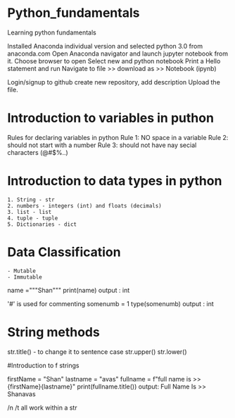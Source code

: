 # Python_fundamentals
Learning python fundamentals

Installed Anaconda individual version and selected python 3.0 from anaconda.com
Open Anaconda navigator and launch jupyter notebook from it.
Choose browser to open
Select new and python notebook
Print a Hello statement and run
Navigate to file >> download as >> Notebook (ipynb)

Login/signup to github
create new repository, add description
Upload the file.

# Introduction to variables in puthon

  Rules for declaring variables in python
    Rule 1: NO space in a variable
    Rule 2: should not start with a number
    Rule 3: should not have nay secial characters (@#$%..)
    
# Introduction to data types in python
    1. String - str
    2. numbers - integers (int) and floats (decimals)
    3. list - list
    4. tuple - tuple
    5. Dictionaries - dict
    
# Data Classification
    - Mutable 
    - Immutable
    
name ="""Shan"""
print(name)
output : int

'#' is used for commenting
somenumb = 1
type(somenumb)
output : int

# String methods

str.title() - to change it to sentence case
str.upper()
str.lower()

#Introduction to f strings

firstName = "Shan"
lastname = "avas"
fullname = f"full name is >> {firstName}{lastname}"
print(fullname.title())
output: Full Name Is >> Shanavas

/n /t all work within a str

